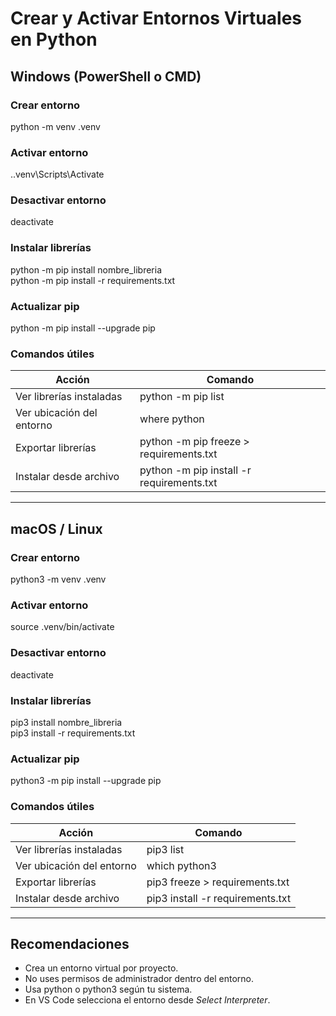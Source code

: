 # Crear y Activar Entornos Virtuales en Python

## Windows (PowerShell o CMD)

### Crear entorno
python -m venv .venv

### Activar entorno
.\.venv\Scripts\Activate



### Desactivar entorno
deactivate

### Instalar librerías
python -m pip install nombre_libreria  
python -m pip install -r requirements.txt  

### Actualizar pip
python -m pip install --upgrade pip

### Comandos útiles
| Acción | Comando |
|--------|----------|
| Ver librerías instaladas | python -m pip list |
| Ver ubicación del entorno | where python |
| Exportar librerías | python -m pip freeze > requirements.txt |
| Instalar desde archivo | python -m pip install -r requirements.txt |

---

## macOS / Linux

### Crear entorno
python3 -m venv .venv

### Activar entorno
source .venv/bin/activate

### Desactivar entorno
deactivate

### Instalar librerías
pip3 install nombre_libreria  
pip3 install -r requirements.txt  

### Actualizar pip
python3 -m pip install --upgrade pip



### Comandos útiles
| Acción | Comando |
|--------|----------|
| Ver librerías instaladas | pip3 list |
| Ver ubicación del entorno | which python3 |
| Exportar librerías | pip3 freeze > requirements.txt |
| Instalar desde archivo | pip3 install -r requirements.txt |

---

## Recomendaciones
- Crea un entorno virtual por proyecto.  
- No uses permisos de administrador dentro del entorno.  
- Usa python o python3 según tu sistema.  
- En VS Code selecciona el entorno desde *Select Interpreter*.
